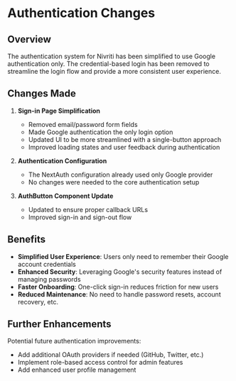 # Authentication Changes

## Overview

The authentication system for Nivriti has been simplified to use Google authentication only. The credential-based login has been removed to streamline the login flow and provide a more consistent user experience.

## Changes Made

1. **Sign-in Page Simplification**
   - Removed email/password form fields
   - Made Google authentication the only login option
   - Updated UI to be more streamlined with a single-button approach
   - Improved loading states and user feedback during authentication

2. **Authentication Configuration**
   - The NextAuth configuration already used only Google provider
   - No changes were needed to the core authentication setup

3. **AuthButton Component Update**
   - Updated to ensure proper callback URLs
   - Improved sign-in and sign-out flow

## Benefits

- **Simplified User Experience**: Users only need to remember their Google account credentials
- **Enhanced Security**: Leveraging Google's security features instead of managing passwords
- **Faster Onboarding**: One-click sign-in reduces friction for new users
- **Reduced Maintenance**: No need to handle password resets, account recovery, etc.

## Further Enhancements

Potential future authentication improvements:
- Add additional OAuth providers if needed (GitHub, Twitter, etc.)
- Implement role-based access control for admin features
- Add enhanced user profile management
